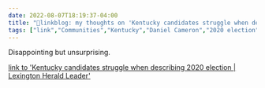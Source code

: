 ```yaml
---
date: 2022-08-07T18:19:37-04:00
title: "🔗linkblog: my thoughts on 'Kentucky candidates struggle when describing 2020 election | Lexington Herald Leader'"
tags: ["link","Communities","Kentucky","Daniel Cameron","2020 election","Savannah Maddox","Ryan Quarles","Donald Trump"]
---
```

Disappointing but unsurprising.
 

[link to 'Kentucky candidates struggle when describing 2020 election | Lexington Herald Leader'](https://www.kentucky.com/news/nation-world/national/article264274006.html)
